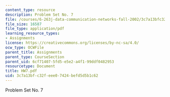 ```yaml
---
content_type: resource
description: Problem Set No. 7
file: /courses/6-263j-data-communication-networks-fall-2002/3c7a13bfc32feee07424befd5d5b1c62_HW7.pdf
file_size: 16587
file_type: application/pdf
learning_resource_types:
- Assignments
license: https://creativecommons.org/licenses/by-nc-sa/4.0/
ocw_type: OCWFile
parent_title: Assignments
parent_type: CourseSection
parent_uid: 6cf71407-5fd5-e5e2-a4f1-99ddf0482953
resourcetype: Document
title: HW7.pdf
uid: 3c7a13bf-c32f-eee0-7424-befd5d5b1c62
---
```

Problem Set No. 7